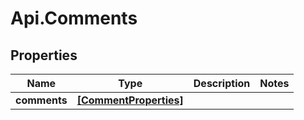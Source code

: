 # Api.Comments

## Properties
Name | Type | Description | Notes
------------ | ------------- | ------------- | -------------
**comments** | [**[CommentProperties]**](CommentProperties.md) |  | 


